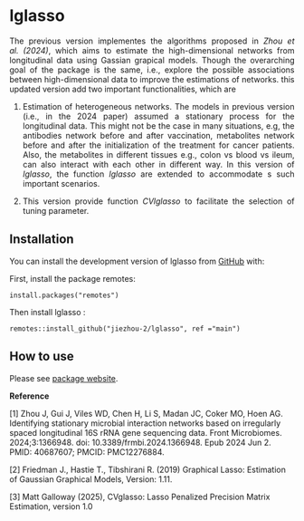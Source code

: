 
<!-- README.md is generated from README.Rmd. Please edit that file -->

# lglasso

<!-- badges: start -->
<!-- badges: end -->

<div style="text-align: justify">

The previous version implementes the algorithms proposed in *Zhou et
al. (2024)*, which aims to estimate the high-dimensional networks from
longitudinal data using Gassian grapical models. Though the overarching
goal of the package is the same, i.e., explore the possible associations
between high-dimensional data to improve the estimations of networks.
this updated version add two important functionalities, which are

1)  Estimation of heterogeneous networks. The models in previous version
    (i.e., in the 2024 paper) assumed a stationary process for the
    longitudinal data. This might not be the case in many situations,
    e.g, the antibodies network before and after vaccination,
    metabolites network before and after the initialization of the
    treatment for cancer patients. Also, the metabolites in different
    tissues e.g., colon vs blood vs ileum, can also interact with each
    other in different way. In this version of *lglasso*, the function
    *lglasso* are extended to accommodate s such important scenarios.

2)  This version provide function *CVlglasso* to facilitate the
    selection of tuning parameter.

</div>

## Installation

You can install the development version of lglasso from
[GitHub](https://github.com/) with:

First, install the package remotes:

    install.packages("remotes")

Then install lglasso :

    remotes::install_github("jiezhou-2/lglasso", ref ="main") 

## How to use

Please see [package website](https://jiezhou-2.github.io/lglasso/).

**Reference**

\[1\] Zhou J, Gui J, Viles WD, Chen H, Li S, Madan JC, Coker MO, Hoen
AG. Identifying stationary microbial interaction networks based on
irregularly spaced longitudinal 16S rRNA gene sequencing data. Front
Microbiomes. 2024;3:1366948. doi: 10.3389/frmbi.2024.1366948. Epub 2024
Jun 2. PMID: 40687607; PMCID: PMC12276884.

\[2\] Friedman J., Hastie T., Tibshirani R. (2019) Graphical Lasso:
Estimation of Gaussian Graphical Models, Version: 1.11.

\[3\] Matt Galloway (2025), CVglasso: Lasso Penalized Precision Matrix
Estimation, version 1.0
